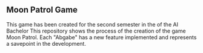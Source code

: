 ## Moon Patrol Game

This game has been created for the second semester in the of the AI Bachelor This repository shows the process of the
creation of the game Moon Patrol. Each "Abgabe" has a new feature implemented and represents a savepoint in the
development.

